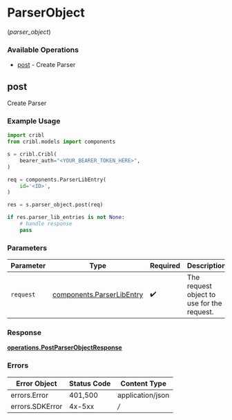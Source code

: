 # ParserObject
(*parser_object*)

### Available Operations

* [post](#post) - Create Parser

## post

Create Parser

### Example Usage

```python
import cribl
from cribl.models import components

s = cribl.Cribl(
    bearer_auth="<YOUR_BEARER_TOKEN_HERE>",
)

req = components.ParserLibEntry(
    id='<ID>',
)

res = s.parser_object.post(req)

if res.parser_lib_entries is not None:
    # handle response
    pass
```

### Parameters

| Parameter                                                              | Type                                                                   | Required                                                               | Description                                                            |
| ---------------------------------------------------------------------- | ---------------------------------------------------------------------- | ---------------------------------------------------------------------- | ---------------------------------------------------------------------- |
| `request`                                                              | [components.ParserLibEntry](../../models/components/parserlibentry.md) | :heavy_check_mark:                                                     | The request object to use for the request.                             |


### Response

**[operations.PostParserObjectResponse](../../models/operations/postparserobjectresponse.md)**
### Errors

| Error Object     | Status Code      | Content Type     |
| ---------------- | ---------------- | ---------------- |
| errors.Error     | 401,500          | application/json |
| errors.SDKError  | 4x-5xx           | */*              |

